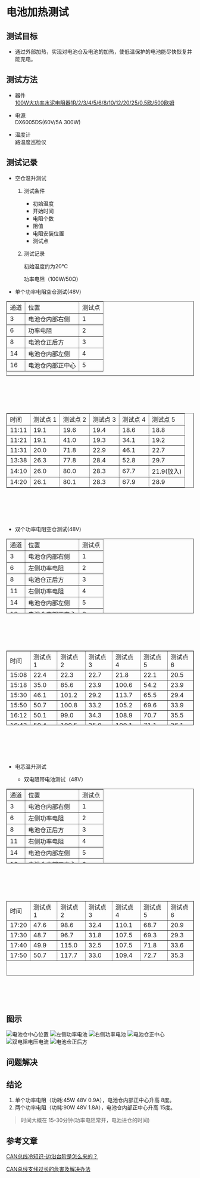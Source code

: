 电池加热测试
==================

## 测试目标
 * 通过外部加热，实现对电池仓及电池的加热，使低温保护的电池能尽快恢复并能充电。

## 测试方法
* 器件  
	[100W大功率水泥电阻器1R/2/3/4/5/6/8/10/12/20/25/0.5欧/500欧姆](https://detail.tmall.com/item.htm?spm=a230r.1.14.23.33f3499frMqEP0&id=609178727903&ns=1&abbucket=9)  

* 电源  
    DX6005DS(60V/5A 300W)  
    
* 温度计  
    路温度巡检仪


## 测试记录

* 空仓温升测试	

     1. 测试条件  
        * 初始温度
        * 开始时间
        * 电阻个数
        * 阻值
        * 电阻安装位置
        * 测试点
    
    
    2. 测试记录  
    
        初始温度约为20℃  
        
        功率电阻（100W/50Ω）
        
    
* 单个功率电阻空仓测试(48V)
<table  border="nore"
        height="200px"
        cellspacing="12"
        width="100%"
        style="margin-bottom:100px">
    <tr>
        <td>通道</td>
        <td>位置</td>
        <td>测试点</td>
    </tr>
    <tr>
        <td>3</td>
        <td>电池仓内部右侧</td>
        <td>1</td>
    </tr>
    <tr>
        <td>6</td>
        <td>功率电阻</td>
        <td>2</td>
    </tr>
    <tr>
        <td>8</td>
        <td>电池仓正后方</td>
        <td>3</td>
    </tr>
    <tr>
        <td>14</td>
        <td>电池仓内部左侧</td>
        <td>4</td>
    </tr>
    <tr>
        <td>16</td>
        <td>电池仓内部正中心</td>
        <td>5</td>
    </tr>
</table>
        

   
              
<table  border="nore"
        height="200px"
        cellspacing="12"
        width="100%"
        style="margin-bottom:100px">
    <tr>
        <td>时间</td>
        <td>测试点 1</td>
        <td>测试点 2</td>
        <td>测试点 3</td>
        <td>测试点 4</td>
        <td>测试点 5</td>
    </tr>
    <tr>
        <td>11:11</td>
        <td>19.1</td>
        <td>19.6</td>
        <td>19.4</td>
        <td>18.6</td>
        <td>18.8</td>
    </tr>
    <tr>
        <td>11:21</td>
        <td>19.1</td>
        <td>41.0</td>
        <td>19.3</td>
        <td>34.1</td>
        <td>19.2</td>
    </tr>
    <tr>
        <td>11:31</td>
        <td>20.0</td>
        <td>71.8</td>
        <td>22.9</td>
        <td>46.1</td>
        <td>22.7</td>
    </tr>
    <tr>
        <td>13:38</td>
        <td>26.3</td>
        <td>77.8</td>
        <td>28.4</td>
        <td>52.8</td>
        <td>29.7</td>
    </tr>
    <tr>
        <td>14:10</td>
        <td>26.0</td>
        <td>80.0</td>
        <td>28.3</td>
        <td>67.7</td>
        <td>21.9(放入)</td>
    </tr>
    <tr>
        <td>14:20</td>
        <td>26.1</td>
        <td>80.1</td>
        <td>28.3</td>
        <td>67.9</td>
        <td>28.9</td>
    </tr>
</table>
    
    
* 双个功率电阻空仓测试(48V)
<table  border="nore"
        height="200px"
        cellspacing="12"
        width="100%"
        style="margin-bottom:100px">
    <tr>
        <td>通道</td>
        <td>位置</td>
        <td>测试点</td>
    </tr>
    <tr>
        <td>3</td>
        <td>电池仓内部右侧</td>
        <td>1</td>
    </tr>
    <tr>
        <td>6</td>
        <td>左侧功率电阻</td>
        <td>2</td>
    </tr>
    <tr>
        <td>8</td>
        <td>电池仓正后方</td>
        <td>3</td>
    </tr>
    <tr>
        <td>11</td>
        <td>右侧功率电阻</td>
        <td>4</td>
    </tr>
    <tr>
        <td>14</td>
        <td>电池仓内部左侧</td>
        <td>5</td>
    </tr>
    <tr>
        <td>16</td>
        <td>电池仓内部正中心</td>
        <td>6</td>
    </tr>
</table>
        
            
<table  border="nore"
        height="200px"
        cellspacing="12"
        width="100%"
        style="margin-bottom:100px">
    <tr>
        <td>时间</td>
        <td>测试点 1</td>
        <td>测试点 2</td>
        <td>测试点 3</td>
        <td>测试点 4</td>
        <td>测试点 5</td>
        <td>测试点6</td>
    </tr>
    <tr>
        <td>15:08</td>
        <td>22.4</td>
        <td>22.3</td>
        <td>22.7</td>
        <td>21.8</td>
        <td>22.1</td>
        <td>20.5</td>
    </tr>
    <tr>
        <td>15:18</td>
        <td>35.0</td>
        <td>85.6</td>
        <td>23.9</td>
        <td>100.6</td>
        <td>54.2</td>
        <td>23.9</td>
    </tr>
    <tr>
        <td>15:30</td>
        <td>46.1</td>
        <td>101.2</td>
        <td>29.2</td>
        <td>113.7</td>
        <td>65.5</td>
        <td>29.4</td>
    </tr>
    <tr>
        <td>15:50</td>
        <td>50.7</td>
        <td>100.8</td>
        <td>33.2</td>
        <td>105.2</td>
        <td>69.6</td>
        <td>33.9</td>
    </tr>
    <tr>
        <td>16:12</td>
        <td>50.1</td>
        <td>99.0</td>
        <td>34.3</td>
        <td>108.9</td>
        <td>70.7</td>
        <td>35.5</td>
    </tr>
    <tr>
        <td>16:43</td>
        <td>50.4</td>
        <td>100.5</td>
        <td>35.0</td>
        <td>109.1</td>
        <td>71.1</td>
        <td>36.1</td>
    </tr>
</table>
        

    
    
* 电芯温升测试

    * 双电阻带电池测试（48V）
<table  border="nore"
        height="200px"
        cellspacing="12"
        width="100%"
        style="margin-bottom:100px">
    <tr>
        <td>通道</td>
        <td>位置</td>
        <td>测试点</td>
    </tr>
    <tr>
        <td>3</td>
        <td>电池仓内部右侧</td>
        <td>1</td>
    </tr>
    <tr>
        <td>6</td>
        <td>左侧功率电阻</td>
        <td>2</td>
    </tr>
    <tr>
        <td>8</td>
        <td>电池仓正后方</td>
        <td>3</td>
    </tr>
    <tr>
        <td>11</td>
        <td>右侧功率电阻</td>
        <td>4</td>
    </tr>
    <tr>
        <td>14</td>
        <td>电池仓内部左侧</td>
        <td>5</td>
    </tr>
    <tr>
        <td>16</td>
        <td>电池仓内部正中心</td>
        <td>6</td>
    </tr>
</table>

<table  border="nore"
        height="200px"
        cellspacing="12"
        width="100%"
        style="margin-bottom:100px">
    <tr>
        <td>时间</td>
        <td>测试点 1</td>
        <td>测试点 2</td>
        <td>测试点 3</td>
        <td>测试点 4</td>
        <td>测试点 5</td>
        <td>测试点6</td>
    </tr>
    <tr>
        <td>17:20</td>
        <td>47.6</td>
        <td>98.6</td>
        <td>32.4</td>
        <td>110.1</td>
        <td>68.7</td>
        <td>20.9</td>
    </tr>
    <tr>
        <td>17:30</td>
        <td>48.7</td>
        <td>96.7</td>
        <td>31.8</td>
        <td>107.5</td>
        <td>69.3</td>
        <td>29.3</td>
    </tr>
    <tr>
        <td>17:40</td>
        <td>49.9</td>
        <td>115.0</td>
        <td>32.5</td>
        <td>107.5</td>
        <td>71.8</td>
        <td>33.6</td>
    </tr>
    <tr>
        <td>17:50</td>
        <td>50.7</td>
        <td>117.7</td>
        <td>33.0</td>
        <td>109.4</td>
        <td>72.7</td>
        <td>35.3</td>
    </tr>
</table>

## 图示
![电池仓中心位置](http://www.zozo825117.cn:28186/index.php/s/Sff9HPGs3eEMy88/preview)
![左侧功率电池](http://www.zozo825117.cn:28186/index.php/s/fr53RbmwsMP5mXB/preview)
![右侧功率电池](http://www.zozo825117.cn:28186/index.php/s/bmGx5HpiG4g2yKc/preview)
![电池仓正中心](http://www.zozo825117.cn:28186/index.php/s/zymid9SMNwgFT2N/preview)
![双电阻电压电流](http://www.zozo825117.cn:28186/index.php/s/Q85xecbk2tLLWAZ/preview)
![电池仓正后方](http://www.zozo825117.cn:28186/index.php/s/8yFNi4iKRkc3cao/preview)
## 问题解决

## 结论
1. 单个功率电阻（功耗:45W 48V 0.9A），电池仓内部正中心升高 8度。
2. 两个功率电阻（功耗:90W 48V 1.8A），电池仓内部正中心升高 15度。
> 时间大概在 15-30分钟(功率电阻常开，电池进仓的时间)

## 参考文章

[CAN总线冷知识-边沿台阶是怎么来的？](http://m.eeworld.com.cn/ic_article/89/459245.html)



[CAN总线支线过长的危害及解决办法](http://m.elecfans.com/article/1085442.html)